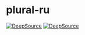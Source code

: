 # plural-ru

[![DeepSource](https://deepsource.io/gh/aloskutov/plural.svg/?label=active+issues&token=o5rasMJ-Hspa8IoYOvzT29vo)](https://deepsource.io/gh/aloskutov/plural/?ref=repository-badge) [![DeepSource](https://deepsource.io/gh/aloskutov/plural.svg/?label=resolved+issues&token=o5rasMJ-Hspa8IoYOvzT29vo)](https://deepsource.io/gh/aloskutov/plural/?ref=repository-badge)
